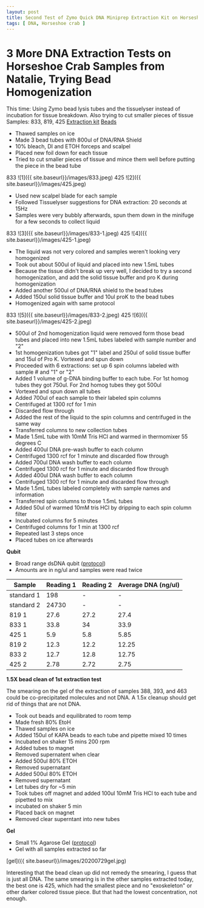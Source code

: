 ```yaml
---
layout: post
title: Second Test of Zymo Quick DNA Miniprep Extraction Kit on Horseshoe Crab Tissue
tags: [ DNA, Horseshoe crab ]
---
```


# 3 More DNA Extraction Tests on Horseshoe Crab Samples from Natalie, Trying Bead Homogenization

This time: Using Zymo bead lysis tubes and the tissuelyser instead of incubation for tissue breakdown. Also trying to cut smaller pieces of tissue
Samples: 833, 819, 425
[Extraction kit](https://www.zymoresearch.com/collections/quick-dna-kits/products/quick-dna-miniprep-plus-kit)
[Beads](https://www.zymoresearch.com/products/zr-bashingbead-lysis-tubes-0-1-0-5-mm)

- Thawed samples on ice
- Made 3 bead tubes with 800ul of DNA/RNA Shield
- 10% bleach, DI and ETOH forceps and scalpel
- Placed new foil down for each tissue
- Tried to cut smaller pieces of tissue and mince them well before putting the piece in the bead tube

833
![1]({{ site.baseurl}}/images/833.jpeg)
425
![2]({{ site.baseurl}}/images/425.jpeg)

- Used new scalpel blade for each sample
- Followed Tissuelyser suggestions for DNA extraction: 20 seconds at 15Hz
- Samples were very bubbly afterwards, spun them down in the minifuge for a few seconds to collect liquid

833
![3]({{ site.baseurl}}/images/833-1.jpeg)
425
![4]({{ site.baseurl}}/images/425-1.jpeg)
- The liquid was not very colored and samples weren't looking very homogenized
- Took out about 500ul of liquid and placed into new 1.5mL tubes
- Because the tissue didn't break up very well, I decided to try a second homogenization, and add the solid tissue buffer and pro K during homogenization
- Added another 500ul of DNA/RNA shield to the bead tubes
- Added 150ul solid tissue buffer and 10ul proK to the bead tubes
- Homogenized again with same protocol

833
![5]({{ site.baseurl}}/images/833-2.jpeg)
425
![6]({{ site.baseurl}}/images/425-2.jpeg)

- 500ul of 2nd homogenization liquid were removed form those bead tubes and placed into new 1.5mL tubes labeled with sample number and "2"
- 1st homogenization tubes got "1" label and 250ul of solid tissue buffer and 15ul of Pro K. Vortexed and spun down
- Proceeded with 6 extractions: set up 6 spin columns labeled with sample # and "1" or "2"
- Added 1 volume of g-DNA binding buffer to each tube. For 1st homog tubes they got 750ul. For 2nd homog tubes they got 500ul
- Vortexed and spun down all tubes
- Added 700ul of each sample to their labeled spin columns
- Centrifuged at 1300 rcf for 1 min
- Discarded flow through
- Added the rest of the liquid to the spin columns and centrifuged in the same way
- Transferred columns to new collection tubes
- Made 1.5mL tube with 10mM Tris HCl and warmed in thermomixer 55 degrees C
- Added 400ul DNA pre-wash buffer to each column
- Centrifuged 1300 rcf for 1 minute and discarded flow through
- Added 700ul DNA wash buffer to each column
- Centrifuged 1300 rcf for 1 minute and discarded flow through
- Added 400ul DNA wash buffer to each column
- Centrifuged 1300 rcf for 1 minute and discarded flow through
- Made 1.5mL tubes labeled completely with sample names and information
- Transferred spin columns to those 1.5mL tubes
- Added 50ul of warmed 10mM tris HCl by dripping to each spin column filter
- Incubated columns for 5 minutes
- Centrifuged columns for 1 min at 1300 rcf
- Repeated last 3 steps once
- Placed tubes on ice afterwards

**Qubit**

- Broad range dsDNA qubit ([protocol](https://meschedl.github.io/MES_Puritz_Lab_Notebook/2019-03-02/Qubit-Protocol))
- Amounts are in ng/ul and samples were read twice

|Sample|Reading 1|Reading 2| Average DNA (ng/ul)|
|---|---|---|---|
|standard 1|198|-|-|
|standard 2|24730|-|-|
|819 1|27.6|27.2|27.4|
|833 1|33.8|34|33.9|
|425 1|5.9|5.8|5.85|
|819 2|12.3|12.2|12.25|
|833 2|12.7|12.8|12.75|
|425 2|2.78|2.72|2.75|


**1.5X bead clean of 1st extraction test**

The smearing on the gel of the extraction of samples 388, 393, and 463 could be co-precipitated molecules and not DNA. A 1.5x cleanup should get rid of things that are not DNA.

- Took out beads and equilibrated to room temp
- Made fresh 80% EtoH
- Thawed samples on ice
- Added 150ul of KAPA beads to each tube and pipette mixed 10 times
- Incubated on shaker 15 mins 200 rpm
- Added tubes to magnet
- Removed supernatent when clear
- Added 500ul 80% ETOH
- Removed supernatant
- Added 500ul 80% ETOH
- Removed supernatant
- Let tubes dry for ~5 min
- Took tubes off magnet and added 100ul 10mM Tris HCl to each tube and pipetted to mix
- incubated on shaker 5 min
- Placed back on magnet
- Removed clear superntant into new tubes

**Gel**

- Small 1% Agarose Gel ([protocol](https://meschedl.github.io/MES_Puritz_Lab_Notebook/2019-03-01/PPP-Lab-Gel-Protocol))
- Gel with all samples extracted so far

[gel]({{ site.baseurl}}/images/20200729gel.jpg)

Interesting that the bead clean up did not remedy the smearing, I guess that is just all DNA. The same smearing is in the other samples extracted today, the best one is 425, which had the smallest piece and no "exoskeleton" or other darker colored tissue piece. But that had the lowest concentration, not enough. 
